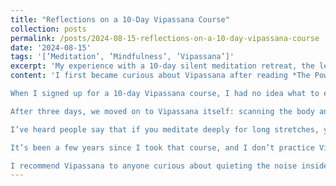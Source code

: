 ```yaml
---
title: "Reflections on a 10-Day Vipassana Course"
collection: posts
permalink: /posts/2024-08-15-reflections-on-a-10-day-vipassana-course
date: '2024-08-15'
tags: '[’Meditation’, ’Mindfulness’, ’Vipassana’]'
excerpt: 'My experience with a 10-day silent meditation retreat, the lessons learned, and how it shifted my perspective on the mind.'
content: 'I first became curious about Vipassana after reading *The Power of Now* by Eckhart Tolle. Although I don’t remember every detail of that book, it really made me think about the mind’s constant chatter and how we might quiet it. Nepal is a place proud to be the birthplace of Gautam Buddha, and while I can’t say I understand his teachings, I knew he was closely associated with Vipassana. I learned that S.N. Goenka, an Indian teacher, helped bring this ancient meditation technique to modern students worldwide. People spoke of it as an authentic teaching of Buddha passed down through generations, preserved in places like Myanmar, and then reintroduced to India and beyond.

When I signed up for a 10-day Vipassana course, I had no idea what to expect. The rules were strict: no phones, no books, and no talking. The schedule felt intense—waking up at 4:30 AM to meditate all day until about 9:30 PM. Surprisingly, I didn’t find it too difficult to adapt. Sure, I overslept few times and got a gentle reminder from the course helpers, but overall, I managed. The first three days focused entirely on Anapana, the observation of the breath. It seemed simple at first—just watch your breath, right? But quickly I realized how many random thoughts flood into my mind at every moment. The whole exercise became a lesson in noticing the non-stop mental chatter and learning not to engage with it. Over time, I realized that the mind, left unchecked, can run wild, and that learning to switch it off (or at least down) was possible, if challenging. One of the way I learned from Eckhart Tolle was to ask your mind: whats your next thought? This actually helped my brain slow down.

After three days, we moved on to Vipassana itself: scanning the body and observing sensations without judgment. The idea wasn’t just to see what’s there, but to understand that everything arises and passes away. Pain, itchiness, discomfort—these felt so immediate and personal at first, yet with practice, I saw them come and go. Nothing belonged to me permanently. This had echoes of Tolle’s ideas about staying in the present moment. When you pay close attention, the mind’s constant story-making halts. You become aware that your brain is just another organ, not the sum of who you are. By the end of the retreat, I understood that what I considered “me” was really just a shifting collection of sensations and thoughts that never stayed the same for long.

I’ve heard people say that if you meditate deeply for long stretches, you’ll need less sleep because your mind isn’t working overtime all day. I have heard people not sleeping and still ok for 2 months. While that might be an extreme claim, I did notice a certain mental lightness, as if I had more control over my thoughts instead of them controlling me. The course didn’t answer all my big questions about life, the brain, or the universe, but it gave me a new perspective on how I relate to my own mind and body. I realized that if I could step back from my thoughts and sensations, I could also step back from my cravings, fears, and distractions. Suddenly, it felt possible to break bad habits or addictions just by not feeding them with constant mental energy.

It’s been a few years since I took that course, and I don’t practice Vipassana regularly now. But the lessons stuck with me. I no longer feel so powerless against my wandering mind. I know that I can watch it, notice it drifting, and gently bring it back. I learned something interesting: I could create a sort of duality within myself, almost like splitting into two versions of me. One part would experience my thoughts, sensations, and reactions, while the other would watch this unfolding as if from the outside. It was like observing myself as I might observe another person, seeing my habits, judgments, and struggles with a kinder, more detached perspective. This small mental trick turned out to be a powerful way to approach difficult emotions and challenges.

I recommend Vipassana to anyone curious about quieting the noise inside their head, even if it’s just once. My experience in Nepal showed me that true stillness might be closer than we think—waiting behind each breath.'
---
```

